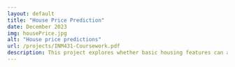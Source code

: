 ```yaml
---
layout: default
title: "House Price Prediction"
date: December 2023
img: housePrice.jpg
alt: "House price predictions"
url: /projects/INM431-Coursework.pdf
description: This project explores whether basic housing features can accurately predict property prices by comparing two fundamental machine learning approaches, Linear Regression against Decision Tree Regression models.
---
```



